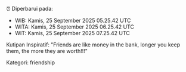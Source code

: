 ⏰ Diperbarui pada:
- WIB: Kamis, 25 September 2025 05.25.42 UTC
- WITA: Kamis, 25 September 2025 06.25.42 UTC
- WIT: Kamis, 25 September 2025 07.25.42 UTC

Kutipan Inspiratif:
"Friends are like money in the bank, longer you keep them, the more they are worth!!!"


Kategori: friendship

